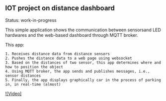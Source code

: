 ## IOT project on distance dashboard ##

Status: work-in-progress 

This simple application shows the communication between sensorsand LED hardwares
and the web-based dashboard through MQTT broker.

This app:

	1. Receives distance data from distance sensors
	2. Pushes the distance data to a web page using websocket
	3. Based on the distances of two sensor, this app determines where and how to position the object 
	4. Using MQTT broker, the app sends and publishes messages, i.e., sensor distances
    5. Finally, the app displays graphically car in the process of parking in, in real-time (almost)

[![Video]](https://youtu.be/Hd5PZRDyrcg)
